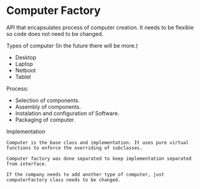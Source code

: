 # Computer Factory
API that encapsulates process of computer creation. It needs to be flexible so code does not need to be changed.

Types of computer (In the future there will be more.)

* Desktop
* Laptop
* Netboot
* Tablet


Process:

* Selection of components.
* Assembly of components.
* Instalation and configuration of Software.
* Packaging of computer.

Implementation 

	Computer is the base class and implementation. It uses pure virtual functions to enforce the overriding of subclasses. 
	
	Computer factory was done separated to keep implementation separated from interface.
	
	If the company needs to add another type of computer, just computerFactory class needs to be changed. 
